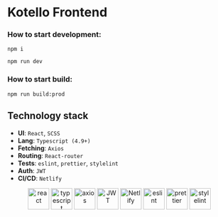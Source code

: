 # Kotello Frontend 

### How to start development:
`npm i`

`npm run dev`

### How to start build:
`npm run build:prod`

## Technology stack
- **UI**: `React`, `SCSS`
- **Lang**: `Typescript (4.9+)`
- **Fetching**: `Axios`
- **Routing**: `React-router`
- **Tests**: `eslint`, `prettier`, `stylelint`
- **Auth**: `JWT`
- **CI/CD**: `Netlify`

<div align="center">
<img title="react" alt="react" height=48 src="https://cdn.auth0.com/blog/react-js/react.png"/>
<img title="typescript" alt="typescript" height=48 src="https://raw.githubusercontent.com/remojansen/logo.ts/master/ts.png"/>
<img title="axios" alt="axios" height=48 src="https://user-images.githubusercontent.com/16843090/101181820-f3a63780-3612-11eb-9d3a-05452f2b0ad8.png"/>
<img title="JWT" alt="JWT" height=48 src="https://toppng.com/uploads/preview/jwt-vector-logo-free-download-11574094319qdkqldszdc.png"/>
<img title="Netlify" alt="Netlify" height=48 src="https://download.logo.wine/logo/Netlify/Netlify-Logo.wine.png"/>
<img title="eslint (Super linting from @martis-git)" alt="eslint" height=48 src="https://d33wubrfki0l68.cloudfront.net/204482ca413433c80cd14fe369e2181dd97a2a40/092e2/assets/img/logo.svg"/>
<img title="prettier" alt="prettier" height=48 src="https://prettier.io/icon.png"/>
<img title="stylelint" alt="stylelint" height=48 src="https://camo.githubusercontent.com/aa04feafbd080140cd834905cf171ccf7b06fc5f1f1ae07ce9879218165312d1/68747470733a2f2f63646e2e776f726c64766563746f726c6f676f2e636f6d2f6c6f676f732f7374796c656c696e742e737667"/>
</div>
